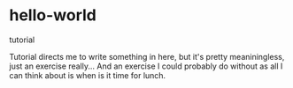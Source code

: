 # hello-world
tutorial

Tutorial directs me to write something in here, but it's pretty meaniningless, just an exercise really... And an exercise I could probably do without as all I can think about is when is it time for lunch.
